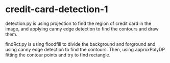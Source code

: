 # credit-card-detection-1

detection.py is using projection to find the region of credit card in the image, and applying canny edge detection to find the contours and draw them.

findRct.py is using floodfill to divide the background and forground and using canny edge detection to find the contours. Then, using approxPolyDP fitting the contour points and try to find rectangle.
